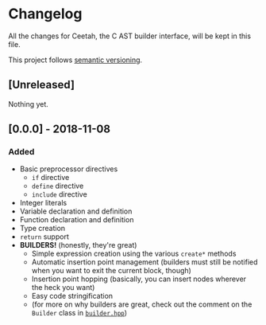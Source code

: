 # Changelog
All the changes for Ceetah, the C AST builder interface, will be kept in this file.

This project follows [semantic versioning](https://semver.org).

## [Unreleased]
Nothing yet.

## [0.0.0] - 2018-11-08
### Added
  * Basic preprocessor directives
    * `if` directive
    * `define` directive
    * `include` directive
  * Integer literals
  * Variable declaration and definition
  * Function declaration and definition
  * Type creation
  * `return` support
  * __BUILDERS!__ (honestly, they're great)
    * Simple expression creation using the various `create*` methods
    * Automatic insertion point management (builders must still be notified when you want to exit the current block, though)
    * Insertion point hopping (basically, you can insert nodes wherever the heck you want)
    * Easy code stringification
    * (for more on why builders are great, check out the comment on the `Builder` class in [`builder.hpp`](../include/ceetah/builder.hpp))